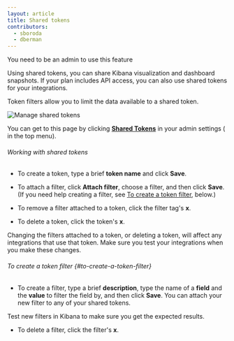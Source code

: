 ```yaml
---
layout: article
title: Shared tokens
contributors:
  - sboroda
  - dberman
---
```


<div class="info-box note">
    You need to be an admin to use this feature
</div>

Using shared tokens, you can share Kibana visualization and dashboard snapshots. If your plan includes API access, you can also use shared tokens for your integrations.

Token filters allow you to limit the data available to a shared token.

![Manage shared tokens]({{site.baseurl}}/images/access-and-authentication/access-and-authentication--shared-tokens.png)

You can get to this page by clicking [**Shared Tokens**](https://app.logz.io/#/dashboard/settings/shared-tokens) in your admin settings (<i class="li li-gear"></i> in the top menu).

###### Working with shared tokens

* To create a token, type a brief **token name** and click **Save**.

* To attach a filter, click **Attach filter**, choose a filter, and then click **Save**. (If you need help creating a filter, see [To create a token filter](#to-create-a-token-filter), below.)

* To remove a filter attached to a token, click the filter tag's **x**.

* To delete a token, click the token's **x**.

<div class="info-box gotcha">Changing the filters attached to a token, or deleting a token, will affect any integrations that use that token. Make sure you test your integrations when you make these changes.</div>

###### To create a token filter {#to-create-a-token-filter}

* To create a filter, type a brief **description**, type the name of a **field** and the **value** to filter the field by, and then click **Save**. You can attach your new filter to any of your shared tokens.

<div class="info-box tip">Test new filters in Kibana to make sure you get the expected results.</div>

* To delete a filter, click the filter's **x**.